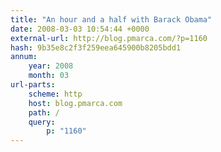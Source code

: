 ```yaml
---
title: "An hour and a half with Barack Obama"
date: 2008-03-03 10:54:44 +0000
external-url: http://blog.pmarca.com/?p=1160
hash: 9b35e8c2f3f259eea645900b8205bdd1
annum:
    year: 2008
    month: 03
url-parts:
    scheme: http
    host: blog.pmarca.com
    path: /
    query:
        p: "1160"
---
```



